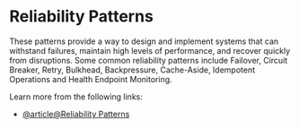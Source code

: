 # Reliability Patterns

These patterns provide a way to design and implement systems that can withstand failures, maintain high levels of performance, and recover quickly from disruptions. Some common reliability patterns include Failover, Circuit Breaker, Retry, Bulkhead, Backpressure, Cache-Aside, Idempotent Operations and Health Endpoint Monitoring.

Learn more from the following links:

- [@article@Reliability Patterns](https://learn.microsoft.com/en-us/azure/architecture/framework/resiliency/reliability-patterns)

